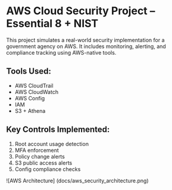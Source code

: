 # AWS Cloud Security Project – Essential 8 + NIST

This project simulates a real-world security implementation for a government agency on AWS. It includes monitoring, alerting, and compliance tracking using AWS-native tools.

## Tools Used:
- AWS CloudTrail
- AWS CloudWatch
- AWS Config
- IAM
- S3 + Athena

## Key Controls Implemented:
1. Root account usage detection
2. MFA enforcement
3. Policy change alerts
4. S3 public access alerts
5. Config compliance checks

![AWS Architecture] (docs/aws_security_architecture.png)
